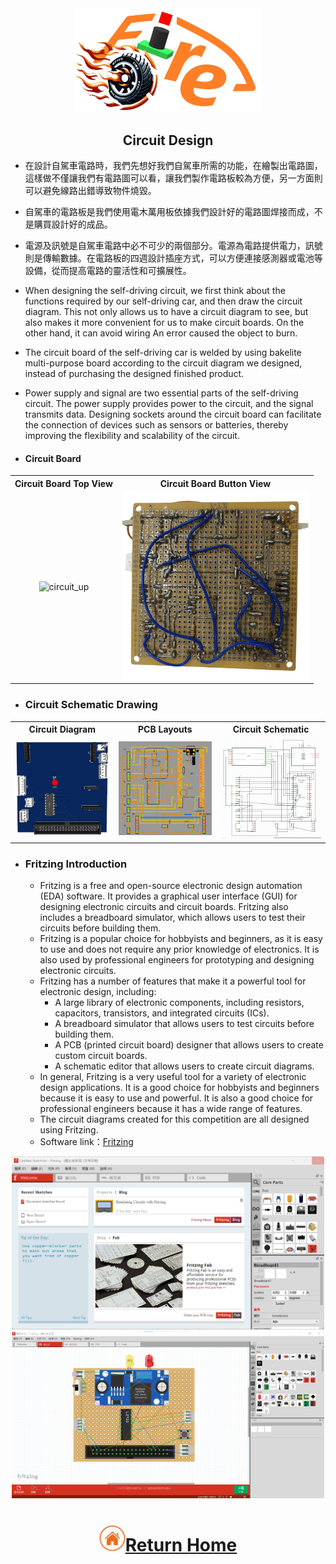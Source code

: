 <div align="center"><img src="../../other/img/logo.png" width="300" alt=" logo"></div>

 ## <div align="center"> Circuit Design </div>

- 在設計自駕車電路時，我們先想好我們自駕車所需的功能，在繪製出電路圖，這樣做不僅讓我們有電路圖可以看，讓我們製作電路板較為方便，另一方面則可以避免線路出錯導致物件燒毀。
-  自駕車的電路板是我們使用電木萬用板依據我們設計好的電路圖焊接而成，不是購買設計好的成品。
- 電源及訊號是自駕車電路中必不可少的兩個部分。電源為電路提供電力，訊號則是傳輸數據。在電路板的四週設計插座方式，可以方便連接感測器或電池等設備，從而提高電路的靈活性和可擴展性。

- When designing the self-driving circuit, we first think about the functions required by our self-driving car, and then draw the circuit diagram. This not only allows us to have a circuit diagram to see, but also makes it more convenient for us to make circuit boards. On the other hand, it can avoid wiring An error caused the object to burn.
- The circuit board of the self-driving car is welded by using bakelite multi-purpose board according to the circuit diagram we designed, instead of purchasing the designed finished product.
- Power supply and signal are two essential parts of the self-driving circuit. The power supply provides power to the circuit, and the signal transmits data. Designing sockets around the circuit board can facilitate the connection of devices such as sensors or batteries, thereby improving the flexibility and scalability of the circuit.

 - #### Circuit Board
<div align="center">
<table>
  <tr align="center">
      <th> Circuit Board Top View</th><th>Circuit Board Button View</th>
  </tr>
  <tr align="center">
     <td> <img src="../../v-photos/img/電路圖_上.png" width="300" alt="circuit_up"> </td><td><img src="../../v-photos/img/電路圖_下.png" width="300" alt="circuit_lower.jpg"></td>
  </tr>
</table>
</div>

- ### Circuit Schematic Drawing
<div align="center">
<table>
  <tr align="center">
      <th>Circuit Diagram</th><th>PCB Layouts</th><th>Circuit Schematic</th>
  </tr>
  <tr align="center">
     <td><img src="./img/Circuit_Diagram.png" width="300" alt="Circuit Diagram"></td><td><img src="./img/PCB.png" width="300" alt="PCB Layouts"></td><td><img src="./img/Circuit Schematic.png" width="300" alt="Circuit Schematic"></td>
  </tr>
</table>
</div>

- ### Fritzing Introduction
  - Fritzing is a free and open-source electronic design automation (EDA) software. It provides a graphical user interface (GUI) for designing electronic circuits and circuit boards. Fritzing also includes a breadboard simulator, which allows users to test their circuits before building them.  
  - Fritzing is a popular choice for hobbyists and beginners, as it is easy to use and does not require any prior knowledge of electronics. It is also used by professional engineers for prototyping and designing electronic circuits.
  - Fritzing has a number of features that make it a powerful tool for electronic design, including:  
    - A large library of electronic components, including resistors, capacitors, transistors, and integrated circuits (ICs).  
    - A breadboard simulator that allows users to test circuits before building them.  
    - A PCB (printed circuit board) designer that allows users to create custom circuit boards.   
    - A schematic editor that allows users to create circuit diagrams.
  - In general, Fritzing is a very useful tool for a variety of electronic design applications. It is a good choice for hobbyists and beginners because it is easy to use and powerful. It is also a good choice for professional engineers because it has a wide range of features.
  - The circuit diagrams created for this competition are all designed using Fritzing.
  - Software link：[Fritzing](https://fritzing.org/)  
<div align="center"><img src="./img/Fritzing.png" width="500" alt=" Fritzing">   <img src="./img/frtzing1.png" width="500" alt=" Fritzing"></div>  

# <div align="center">![HOME](../../other/img/Home.png)[Return Home](../../)</div>  